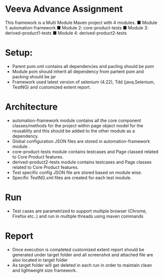 # Veeva Advance Assignment
This framework is a Multi Module Maven project with 4 modules.
■	Module 1: automation-framework
■	Module 2: core-product-tests
■	Module 3: derived-product1-tests
■	Module 4: derived-product2-tests


# Setup:
- Parent pom.xml contains all dependencies and pacling should be pom
- Module pom should inherit all dependency from partent pom and packing should be jar
- Framework used latest version of selenium (4.22), Tdd (java,Selenium, TestNG) and customized extent report.

# Architecture
- automation-framework module contains all the core component classes/methods for the project within page object model for the reusablity and this should be added to the other module as a dependency. 
- Global configuration JSON files are stored in automation-framework module .
- core-product-tests module contains testcases and Page classed related to Core Product features.
- derived-product2-tests module contains testcases and Page classes related to Core Product features.
- Test specific config JSON file are stored based on module wise.
- Specific TestNG.xml files are created for each test module.

# Run
-	Test cases are parametrized to support multiple browser (Chrome, Firefox etc..) and run in multiple threads using maven commands
# Report
- Once execution is completed customized extent report should be generated under target folder and all screenshot and attached file are also located in target folder
- As target folder will get deleted in each run in order to maintain clean and lightweight size framework.
